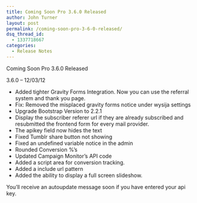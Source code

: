 ```yaml
---
title: Coming Soon Pro 3.6.0 Released
author: John Turner
layout: post
permalink: /coming-soon-pro-3-6-0-released/
dsq_thread_id:
  - 1337718667
categories:
  - Release Notes
---
```

Coming Soon Pro 3.6.0 Released

3.6.0 &#8211; 12/03/12

  * Added tighter Gravity Forms Integration. Now you can use the referral system and thank you page.
  * Fix: Removed the misplaced gravity forms notice under wysija settings
  * Upgrade Bootstrap Version to 2.2.1
  * Display the subscriber referer url if they are already subscribed and resubmitted the frontend form for every mail provider.
  * The apikey field now hides the text
  * Fixed Tumblr share button not showing
  * Fixed an undefined variable notice in the admin
  * Rounded Conversion %&#8217;s
  * Updated Campaign Monitor&#8217;s API code
  * Added a script area for conversion tracking.
  * Added a include url pattern
  * Added the ability to display a full screen slideshow.

You&#8217;ll receive an autoupdate message soon if you have entered your api key.